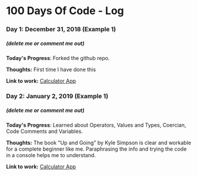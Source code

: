 # 100 Days Of Code - Log

### Day 1: December 31, 2018 (Example 1)
##### (delete me or comment me out)

**Today's Progress**: Forked the github repo.

**Thoughts:** First time I have done this

**Link to work:** [Calculator App](http://www.example.com)
### Day 2: January 2, 2019 (Example 1)
##### (delete me or comment me out)

**Today's Progress**: Learned about Operators, Values and Types, Coercian, Code Comments and Variables.

**Thoughts:** The book "Up and Going" by Kyle Simpson is clear and workable for a complete beginner like me. Paraphrasing the info and trying the code in a console helps me to understand.

**Link to work:** [Calculator App](http://www.example.com)

